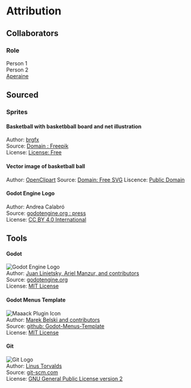 # Attribution
## Collaborators

### Role
Person 1  
Person 2  
[Aperaine](https://aperaine.itch.io)  

## Sourced
### Sprites
#### Basketball with basketbball board and net illustration
Author: [brgfx]()  
Source: [Domain : Freepik](https://www.freepik.com/free-vector/basketball-with-basketball-board-net-illustration_1138559.htm#fromView=search&page=1&position=29&uuid=269afbf1-d82b-4f2f-bdcd-03a3209437d2&query=basketball+hoop)  
License: [License: Free]()

#### Vector image of basketball ball
Author: [OpenClipart]()
Source: [Domain: Free SVG](https://freesvg.org/vector-image-of-basketball-ball)
Liscence: [Public Domain]()


#### Godot Engine Logo
Author: Andrea Calabró  
Source: [godotengine.org : press](https://godotengine.org/press/)  
License: [CC BY 4.0 International](https://github.com/godotengine/godot/blob/master/LOGO_LICENSE.txt) 

## Tools
#### Godot
![Godot Engine Logo](/scenes/assets/godot_engine_logo/logo_vertical_color_dark.png)  
Author: [Juan Linietsky, Ariel Manzur, and contributors](https://godotengine.org/contact)  
Source: [godotengine.org](https://godotengine.org/)  
License: [MIT License](https://github.com/godotengine/godot/blob/master/LICENSE.txt) 

#### Godot Menus Template
![Maaack Plugin Icon](/scenes/assets/plugin_logo/logo.png)  
Author: [Marek Belski and contributors](https://github.com/Maaack/Godot-Menus-Template/graphs/contributors)  
Source: [github: Godot-Menus-Template](https://github.com/Maaack/Godot-Menus-Template)  
License: [MIT License](LICENSE.txt)  

#### Git
![Git Logo](/scenes/assets/git_logo/Git-Logo-2Color.png)  
Author: [Linus Torvalds](https://github.com/torvalds)  
Source: [git-scm.com](https://git-scm.com/downloads)  
License: [GNU General Public License version 2](https://opensource.org/licenses/GPL-2.0)
